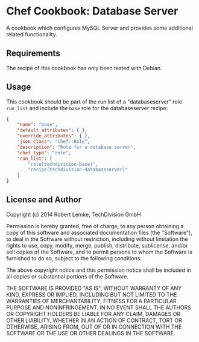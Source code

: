 Chef Cookbook: Database Server
==============================

A cookbook which configures MySQL Server and provides some additional related functionality.

Requirements
------------
The recipe of this cookbook has only been tested with Debian.

Usage
-----
This cookbook should be part of the run list of a "databaseserver" role
`run_list` and include the `base` role for the databaseserver recipe:

```json
{
	"name": "base",
	"default_attributes": { },
	"override_attributes": { },
	"json_class": "Chef::Role",
	"description": "Role for a database server",
	"chef_type": "role",
	"run_list": [
		"role[techdivision-base]",
		"recipe[techdivision-databaseserver]"
	]
}
```

License and Author
------------------
Copyright (c) 2014 Robert Lemke, TechDivision GmbH

Permission is hereby granted, free of charge, to any person obtaining a copy of this
software and associated documentation files (the "Software"), to deal in the
Software without restriction, including without limitation the rights to use, copy,
modify, merge, publish, distribute, sublicense, and/or sell copies of the Software,
and to permit persons to whom the Software is furnished to do so, subject to the
following conditions:

The above copyright notice and this permission notice shall be included in all
copies or substantial portions of the Software.

THE SOFTWARE IS PROVIDED "AS IS", WITHOUT WARRANTY OF ANY KIND, EXPRESS OR IMPLIED,
INCLUDING BUT NOT LIMITED TO THE WARRANTIES OF MERCHANTABILITY, FITNESS FOR A
PARTICULAR PURPOSE AND NONINFRINGEMENT. IN NO EVENT SHALL THE AUTHORS OR COPYRIGHT
HOLDERS BE LIABLE FOR ANY CLAIM, DAMAGES OR OTHER LIABILITY, WHETHER IN AN ACTION OF
CONTRACT, TORT OR OTHERWISE, ARISING FROM, OUT OF OR IN CONNECTION WITH THE SOFTWARE
OR THE USE OR OTHER DEALINGS IN THE SOFTWARE.
